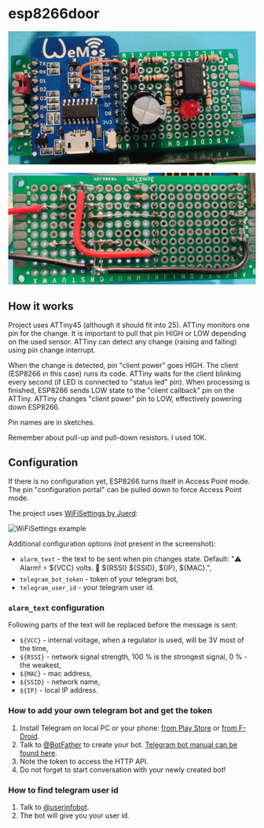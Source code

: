 # esp8266door

![pic1](https://github.com/gdmn/esp8266door/blob/master/pic1.jpg)

![pic2](https://github.com/gdmn/esp8266door/blob/master/pic2.jpg)

## How it works

Project uses ATTiny45 (although it should fit into 25).
ATTiny monitors one pin for the change.
It is important to pull that pin HIGH or LOW depending on the used sensor.
ATTiny can detect any change (raising and falling) using pin change interrupt.

When the change is detected, pin "client power" goes HIGH.
The client (ESP8266 in this case) runs its code.
ATTiny waits for the client blinking every second (if LED is connected to "status led" pin).
When processing is finished, ESP8266 sends LOW state to the "client callback" pin on the ATTiny.
ATTiny changes "client power" pin to LOW, effectively powering down ESP8266.

Pin names are in sketches.

Remember about pull-up and pull-down resistors. I used 10K.

## Configuration

If there is no configuration yet, ESP8266 turns itself in Access Point mode.
The pin "configuration portal" can be pulled down to force Access Point mode.

The project uses [WiFiSettings by Juerd](https://github.com/Juerd/ESP-WiFiSettings):

![WiFiSettings example](https://github.com/Juerd/ESP-WiFiSettings/blob/master/screenshots/basic-example.png)

Additional configuration options (not present in the screenshot):

- ``alarm_text`` - the text to be sent when pin changes state. Default: "⚠️ Alarm! ⚡ ${VCC} volts. 📶 ${RSSI} ${SSID}, ${IP}, ${MAC}.",
- ``telegram_bot_token`` - token of your telegram bot,
- ``telegram_user_id`` - your telegram user id.

### ``alarm_text`` configuration

Following parts of the text will be replaced before the message is sent:

- ``${VCC}`` - internal voltage, when a regulator is used, will be 3V most of the time,
- ``${RSSI}`` - network signal strength, 100 % is the strongest signal, 0 % - the weakest,
- ``${MAC}`` - mac address,
- ``${SSID}`` - network name,
- ``${IP}`` - local IP address.

### How to add your own telegram bot and get the token

1. Install Telegram on local PC or your phone: [from Play Store](https://play.google.com/store/apps/details?id=org.telegram.messenger) or [from F-Droid](https://f-droid.org/en/packages/org.telegram.messenger/).
1. Talk to [@BotFather](https://telegram.me/botfather) to create your bot. [Telegram bot manual can be found here](https://core.telegram.org/bots).
1. Note the token to access the HTTP API.
1. Do not forget to start conversation with your newly created bot!

### How to find telegram user id

1. Talk to [@userinfobot](https://telegram.me/userinfobot).
1. The bot will give you your user id.
